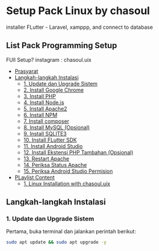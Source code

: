 # Setup Pack Linux by chasoul
installer FLutter - Laravel, xamppp, and connect to database

## List Pack Programming Setup
FUll Setup? instagram : chasoul.uix

- [Prasyarat](#prasyarat)
- [Langkah-langkah Instalasi](#langkah-langkah-instalasi)
  - [1. Update dan Upgrade Sistem](#1-update-dan-upgrade-sistem)
  - [2. Install Google Chrome](#2-install-google-chrome)
  - [3. Install PHP](#3-install-php)
  - [4. Install Node.js](#4-install-nodejs)
  - [5. Install Apache2](#5-install-apache2)
  - [6. Install NPM](#5-install-apache2)
  - [7. Install composer](#5-install-apache2)
  - [8. Install MySQL (Opsional)](#6-install-mysql-opsional)
  - [9. Install SQLITE3](#6-install-mysql-opsional)
  - [10. Install FLutter SDK](#6-install-mysql-opsional)
  - [11. Install Android Studio](#6-install-mysql-opsional)
  - [12. Install Ekstensi PHP Tambahan (Opsional)](#7-install-ekstensi-php-tambahan-opsional)
  - [13. Restart Apache](#8-restart-apache)
  - [14. Periksa Status Apache](#9-periksa-status-apache)
  - [15. Periksa Android Studio Permision](#9-periksa-status-apache)
- [PLaylist Content](#prasyarat)
    - [1. Linux Installation with chasoul.uix ](#9-periksa-status-apache)

## Langkah-langkah Instalasi

### 1. Update dan Upgrade Sistem

Pertama, buka terminal dan jalankan perintah berikut:

```bash
sudo apt update && sudo apt upgrade -y

